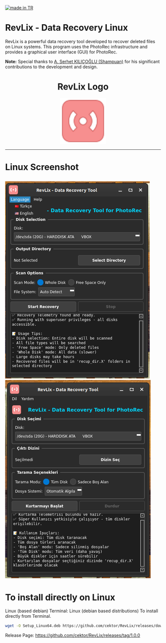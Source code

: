 <a href="#">
    <img src="https://raw.githubusercontent.com/pedromxavier/flag-badges/main/badges/TR.svg" alt="made in TR">
</a>

# RevLix - Data Recovery Linux
RevLix is a powerful data recovery tool developed to recover deleted files on Linux systems. This program uses the PhotoRec infrastructure and provides a graphical user interface (GUI) for PhotoRec.


**Note:** Special thanks to [A. Serhet KILIÇOĞLU (Shampuan)](https://github.com/shampuan) for his significant contributions to the development and design.



<h1 align="center">RevLix Logo</h1>

<p align="center">
  <img src="revlixlo.png" alt="RevLix Logo" width="150" height="150">
</p>

----------------------------------

# Linux Screenshot
![Linux(pardus)](1.png)  
![Linux(pardus)](2.png)  
--------------------

# To install directly on Linux


Linux (based debian) Terminal: Linux (debian based distributions) To install directly from Terminal.
```bash
wget -O Setup_Linux64.deb https://github.com/cektor/RevLix/releases/download/1.0.0/Setup_Linux64.deb && sudo apt install ./Setup_Linux64.deb && sudo apt-get install -f -y
```



Release Page: https://github.com/cektor/RevLix/releases/tag/1.0.0
